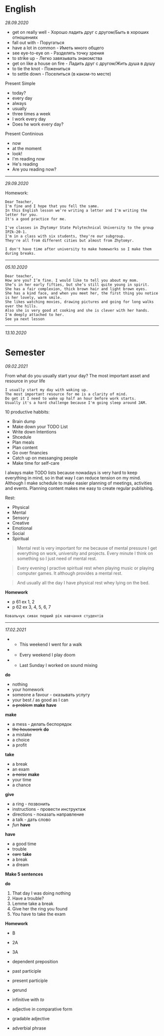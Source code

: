 # English

*28.09.2020*

- get on really well - Хорошо ладить друг с другом/Быть в хороших отношениях
- fall out with - Поругаться
- have a lot in common - Иметь много общего
- see eye-to-eye on - Разделять точку зрения
- to strike up - Легко завязывать знакомства
- get on like a house on fire - Ладить друг с другом/Жить душа в душу
- to tie the knot - Пожениться
- to settle down - Поселиться (в каком-то месте)



Present Simple
- today?
- every day
- always
- usually
- three times a week
- I work every day
- Does he work every day?

Present Continious
- now
- at the moment
- look!
- I'm reading now
- He's reading
- Are you reading now?

<hr/>

*29.09.2020*

Homework:
```
Dear Teacher,
I'm fine and I hope that you fell the same.
In this English lesson we're writing a letter and I'm writing the letter for you.
It's a good practice for me.

I've classes in Zhytomyr State Polytechnical University to the group IPZk-20-1.
I'm in a class with six students, they're our subgroup.
They're all from different cities but almost from Zhytomyr.

I don't have time after university to make homeworks so I make them during breaks.
```

<hr/>

*05.10.2020*

```
Dear teacher,
How are you? I’m fine. I would like to tell you about my mom.
She’s in her early fifties, but she’s still quite young in spirit.
She has a fair complexion, thick brown hair and light brown eyes.
She has a kind face, and when you meet her, the first thing you notice is her lovely, warm smile.
She likes watching movies, drawing pictures and going for long walks over the hills.
Also she is very good at cooking and she is clever with her hands.
I'm deeply attached to her.
See ya next lesson
```

<hr />

*13.10.2020*

# Semester

*09.02.2021*

From what do you usually start your day?
The most important asset and resource in your life

```
I usually start my day with waking up.
The most important resource for me is a clarity of mind.
Do get it I need to wake up half an hour before work starts.
Usually it's a hard challenge because I'm going sleep around 2AM.
```

10 productive habbits:
- Brain dump
- Make down your TODO List
- Write down Intentions
- Shcedule
- Plan meals
- Plan content
- Go over financies
- Catch up on messanging people
- Make time for self-care

I always make TODO lists because nowadays is very hard to keep everything in mind, so in that way I can reduce tension on my mind.
Although I make schedule to make easier planning of meetings, activities and events.
Planning content makes me easy to create regular publishing.

Rest:
- Physical
- Mental
- Sensory
- Creative
- Emotional
- Social
- Spiritual


> Mental rest is very important for me because of mental pressure I get everything on work, university and projects.
Every minute I think on something so I just need of mental rest.

> Every evening I practive spiritual rest when playing music or playing computer games. It although provides a mental rest.

> And usually all the day I have physical rest whey lying on the bed.

**Homework**
- p 61 ex 1, 2
- p 62 ex 3, 4, 5, 6, 7

`Ковальчук сивах перший рiк навчання студентiв`

<hr />

*17.02.2021*

- + This weekend I went for a walk
- - Every weekend I play doom
- + Last Sunday I worked on sound mixing

**do**
- nothing
- your homework
- someone a favour - оказывать услугу
- your best / as good as I can
- ~~a problem~~ **make** **have**

**make**
- a mess - делать беспорядок
- ~~the housework~~ **do**
- a mistake
- a choice
- a profit

**take**
- a break
- an exam
- ~~a noise~~ **make**
- your time
- a chance

**give**
- a ring - позвонить
- instructions - провести инструктаж
- directions - показать направление
- a talk - дать слово
- *fun* **have**

**have**
- a good time
- trouble
- ~~care~~ **take**
- a break
- a dream

**Make 5 sentences**

**do**
1. That day I was doing nothing
2. Have a trouble?
3. Lemme take a break
4. Give her the ring you found
5. You have to take the exam

**Homework**
- B
- 2A
- 3A

- dependent preposition
- past participle
- present participle
- gerund
- infinitive with *to*
- adjective in comparative form
- gradable adjective
- adverbial phrase

